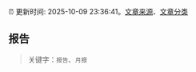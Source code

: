 :alarm_clock: 更新时间: 2025-10-09 23:36:41。[文章来源](/README.md)、[文章分类](/TAGS.md)

## 报告


> 关键字：`报告`、`月报`



